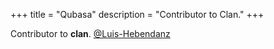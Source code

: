 +++
title = "Qubasa"
description = "Contributor to Clan."
+++

Contributor to **clan**.
[@Luis-Hebendanz](https://github.com/Luis-Hebendanz)